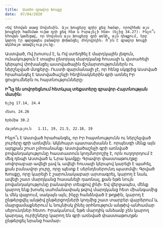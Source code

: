 ```yaml
---
title:  Աստծո գրավոր Խոսքը
date:  07/04/2020
---
```


`«Եվ Եհովան ասաց Մովսեսին. Այս խոսքերը գրիր քեզ համար, որովհետև այս խոսքերի համեմատ ուխտ դրի քեզ հետ և Իսրայելի հետ» (Ելից 34.27)։ Ինչո՞ւ Եհովան կամեցավ, որ Մովսեսն այս խոսքերը գրի առնի, այն դեպքում, երբ կարող էր պարզապես բանավոր փոխանցել ժողովրդին։ Ո՞րն է գրավոր Խոսքի ակնհայտ առավելությունը։`

Աստված, Ով խոսում է, և Ով ստեղծել է մարդկային լեզուն, ունակություն է տալիս ընտրյալ մարդկանց հուսալի և վստահելի կերպով փոխանցել աստվածային ճշմարտություններն ու ներշնչված մտքերը։ Ուստի զարմանալի չէ, որ հենց սկզբից Աստված հրահանգել է Աստվածաշնչի հեղինակներին գրի առնել Իր ցուցումներն ու հայտնությունները։

**Ի՞նչ են սովորեցնում հետևյալ տեքստերը գրավոր Հայտնության մասին։**

`Ելից 17.14, 24.4`

`Հեսու 24.26`

`Երեմիա 30.2`

`Հայտնություն   1.11, 19, 21.5, 22.18, 19`

Ինչո՞ւ է Աստված հրահանգել, որ Իր հայտնությունն ու ներշնչված լուրերը գրի առնվեն։ Ակնհայտ պատասխանն է. որպեսզի մենք այն այդքան շուտ չմոռանանք։ Աստվածաշնչի գրի առնված բովանդակությունը հաստատուն կողմնորոշիչ է, որն ուղղորդում է մեզ դեպի Աստված և Նրա կամքը։ Գրավոր փաստաթուղթը սովորաբար ավելի լավ և ավելի հուսալի կերպով կարելի է պահել, քան բանավոր լուրը, որը պետք է սերնդեսերունդ պատմվի։ Գրված Խոսքը, որը կարելի է շարունակաբար արտագրել, կարող է նաև ավելի շատ մարդկանց հասանելի դառնալ, քան եթե նույն բովանդակությունը բանավոր տեսքով լինի։ Եվ վերջապես, մենք կարող ենք խոսել սահմանափակ թվով մարդկանց հետ միանգամից և մեկ վայրում, սակայն այն, ինչը հանձնված է թղթին, կարող է ընթերցվել անթիվ ընթերցողների կողմից շատ տարբեր վայրերում և մայրցամաքներում և նույնիսկ լինել օրհնություն անթիվ-անհամար սերունդներ հետո։ Իրականում, եթե մարդիկ անձամբ չեն կարող կարդալ, ուրիշները կարող են գրի առնված փաստաթուղթն ընթերցել նրանց համար։